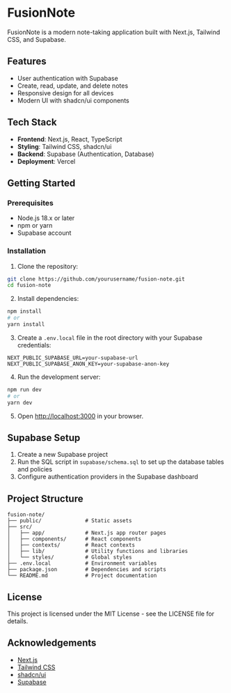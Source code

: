 # FusionNote

FusionNote is a modern note-taking application built with Next.js, Tailwind CSS, and Supabase.

## Features

- User authentication with Supabase
- Create, read, update, and delete notes
- Responsive design for all devices
- Modern UI with shadcn/ui components

## Tech Stack

- **Frontend**: Next.js, React, TypeScript
- **Styling**: Tailwind CSS, shadcn/ui
- **Backend**: Supabase (Authentication, Database)
- **Deployment**: Vercel

## Getting Started

### Prerequisites

- Node.js 18.x or later
- npm or yarn
- Supabase account

### Installation

1. Clone the repository:

```bash
git clone https://github.com/yourusername/fusion-note.git
cd fusion-note
```

2. Install dependencies:

```bash
npm install
# or
yarn install
```

3. Create a `.env.local` file in the root directory with your Supabase credentials:

```
NEXT_PUBLIC_SUPABASE_URL=your-supabase-url
NEXT_PUBLIC_SUPABASE_ANON_KEY=your-supabase-anon-key
```

4. Run the development server:

```bash
npm run dev
# or
yarn dev
```

5. Open [http://localhost:3000](http://localhost:3000) in your browser.

## Supabase Setup

1. Create a new Supabase project
2. Run the SQL script in `supabase/schema.sql` to set up the database tables and policies
3. Configure authentication providers in the Supabase dashboard

## Project Structure

```
fusion-note/
├── public/              # Static assets
├── src/
│   ├── app/             # Next.js app router pages
│   ├── components/      # React components
│   ├── contexts/        # React contexts
│   ├── lib/             # Utility functions and libraries
│   └── styles/          # Global styles
├── .env.local           # Environment variables
├── package.json         # Dependencies and scripts
└── README.md            # Project documentation
```

## License

This project is licensed under the MIT License - see the LICENSE file for details.

## Acknowledgements

- [Next.js](https://nextjs.org/)
- [Tailwind CSS](https://tailwindcss.com/)
- [shadcn/ui](https://ui.shadcn.com/)
- [Supabase](https://supabase.io/)
